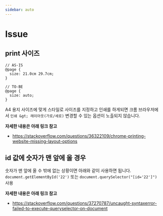 ```yaml
---
sidebar: auto
---
```

# Issue

## print 사이즈
```
// AS-IS
@page {
  size: 21.0cm 29.7cm;
}

// TO-BE
@page {
  size: auto;
}
```

A4 용지 사이즈에 맞게 스타일로 사이즈를 지정하고 인쇄를 하게되면 크롬 브라우저에서 `인쇄 &gt; 레이아웃(가로/세로)` 변경할 수 있는 옵션이 노출되지 않습니다.

**자세한 내용은 아래 링크 참고**
* <https://stackoverflow.com/questions/36322109/chrome-printing-website-missing-layout-options>

## id 값에 숫자가 맨 앞에 올 경우

숫자가 맨 앞에 올 수 밖에 없는 상황이면 아래와 같이 사용하면 됩니다.<br>
`document.getElementById('22')` 또는 `document.querySelector("[id='22']")` 사용

**자세한 내용은 아래 링크 참고**

* <https://stackoverflow.com/questions/37270787/uncaught-syntaxerror-failed-to-execute-queryselector-on-document>

<script>
export default {
  name: 'Issue'
}
</script>
